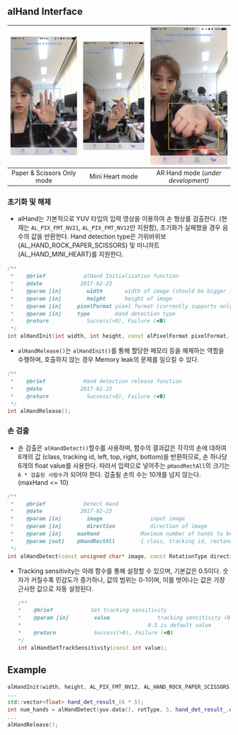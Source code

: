 ## alHand Interface

| ![](/assets/IMG_6308.jpg) | ![](/assets/IMG_6309.jpg) | ![](/assets/IMG_6310.jpg) |
| :---: | :---: | :---: |
| Paper & Scissors Only mode | Mini Heart mode | AR Hand mode \(_under development\)_ |

### 초기화 및 해제

* alHand는 기본적으로 YUV 타입의 입력 영상을 이용하여 손 형상를 검출한다. \(현재는 `AL_PIX_FMT_NV21`, `AL_PIX_FMT_NV12`만 지원함\), 초기화가 실패했을 경우 음수의 값을 반환한다. Hand detection type은 가위바위보\(AL\_HAND\_ROCK\_PAPER\_SCISSORS\) 및 미니하트\(AL\_HAND\_MINI\_HEART\)를 지원한다.

```cpp
/**
 *    @brief            alHand Initialization function
 *    @date            2017-02-23
 *    @param [in]        width       width of image (should be bigger than height)
 *    @param [in]        height      height of image
 *    @param [in]     pixelFormat pixel format (currently supports only AL_PIX_FMT_NV21 and AL_PIX_FMT_NV12)
 *    @param [in]     type        Hand detection type
 *    @return            Success(>0), Failure (<0)
 */
int alHandInit(int width, int height, const alPixelFormat pixelFormat, HandDetectionType type = AL_HAND_ROCK_PAPER_SCISSORS);
```

* `alHandRelease()`는 `alHandInit()`를 통해 할당한 메모리 등을 해제하는 역할을 수행하며, 호출하지 않는 경우 Memory leak의 문제를 일으킬 수 있다.

```cpp
/**
 *    @brief            Hand detection release function
 *    @date            2017-02-23
 *    @return            Success(>0), Failure (<0)
 */
int alHandRelease();
```

### 손 검출

* 손 검출은 `alHandDetect()`할수를 사용하며,  함수의 결과값은 각각의 손에 대하여 6개의 값 \(class, tracking id, left, top, right, bottom\)을 반환하므로, 손 하나당 6개의 float value를 사용한다. 따라서 입력으로 넣어주는 `pHandRectAll`의 크기는 `6 * 검출된 사람수`가 되어야 한다. 검출될 손의 수는 10개를 넘지 않는다. \(maxHand &lt;= 10\)

```cpp
/**
 *    @brief            Detect Hand
 *    @date            2017-02-23
 *    @param [in]        image               input image
 *    @param [in]        direction           direction of image
 *    @param [in]     maxHand             Maximum number of hands to be detected. (<=10)
 *    @param [out]    pHandRectAll        { class, tracking id, rectangle(l, t, r, b) } array of hand
 */
int alHandDetect(const unsigned char* image, const RotationType direction, const int maxHand, float* pHandRectAll);
```

* Tracking sensitivity는 아래 함수를 통해 설정할 수 있으며, 기본값은 0.5이다. 숫자가 커질수록 민감도가 증가하나, 값의 범위는 0-1이며, 이를 벗어나는 값은 가장 근사한 값으로 자동 설정된다.
  ```cpp
  /**
  *    @brief            Set tracking sensitivity
  *    @param [in]        value               tracking sensitivity (0~1), 1 means most sensitive, 0 means least sensitive.
  *                                        0.5 is default value
  *    @return            Success(>0), Failure (<0)
  */
  int alHandSetTrackSensitivity(const int value);
  ```

## Example

```cpp
alHandInit(width, height, AL_PIX_FMT_NV12, AL_HAND_ROCK_PAPER_SCISSORS);
...
std::vector<float> hand_det_result_(6 * 5);
int num_hands = alHandDetect(yuv.data(), rotType, 5, hand_det_result_.data());
...
alHandRelease();
```



